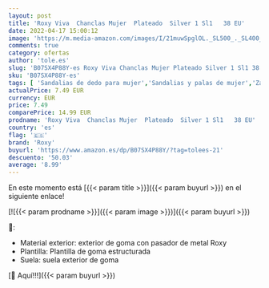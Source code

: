 ```yaml
---
layout: post
title: 'Roxy Viva  Chanclas Mujer  Plateado  Silver 1 Sl1   38 EU'
date: 2022-04-17 15:00:12
image: 'https://m.media-amazon.com/images/I/21muwSpglOL._SL500_._SL400_.jpg'
comments: true
category: ofertas
author: 'tole.es'
slug: 'B07SX4P88Y-es Roxy Viva Chanclas Mujer Plateado Silver 1 Sl1 38 EU'
sku: 'B07SX4P88Y-es'
tags: [ 'Sandalias de dedo para mujer','Sandalias y palas de mujer','Zapatos','Zapatos para mujer','Zapatos y complementos','chanclas','roxy','🇪🇸', ]
actualPrice: 7.49 EUR
currency: EUR
price: 7.49
comparePrice: 14.99 EUR
prodname: 'Roxy Viva  Chanclas Mujer  Plateado  Silver 1 Sl1   38 EU'
country: 'es'
flag: '🇪🇸'
brand: 'Roxy'
buyurl: 'https://www.amazon.es/dp/B07SX4P88Y/?tag=tolees-21'
descuento: '50.03'
average: '8.99'
---
```


En este momento está [{{< param title >}}]({{< param buyurl >}}) en el siguiente enlace!

[![{{< param prodname >}}]({{< param image >}})]({{< param buyurl >}})

🔎:

- Material exterior: exterior de goma con pasador de metal Roxy
- Plantilla: Plantilla de goma estructurada
- Suela: suela exterior de goma

[🛒 Aquí!!!]({{< param buyurl >}})
